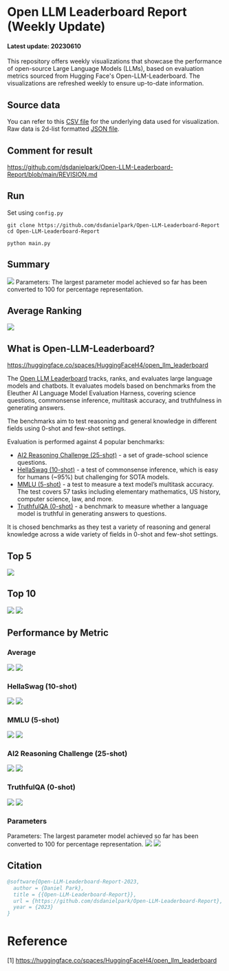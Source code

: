# Open LLM Leaderboard Report (Weekly Update)
#### Latest update: 20230610
This repository offers weekly visualizations that showcase the performance of open-source Large Language Models (LLMs), based on evaluation metrics sourced from Hugging Face's Open-LLM-Leaderboard. The visualizations are refreshed weekly to ensure up-to-date information.

## Source data
You can refer to this [CSV file](https://github.com/dsdanielpark/Open-LLM-Leaderboard-Report/blob/main/assets/20230610/20230610.csv) for the underlying data used for visualization. Raw data is 2d-list formatted [JSON file](https://github.com/dsdanielpark/Open-LLM-Leaderboard-Report/blob/main/data/20230610.json).

## Comment for result
https://github.com/dsdanielpark/Open-LLM-Leaderboard-Report/blob/main/REVISION.md

## Run
Set using `config.py`
```
git clone https://github.com/dsdanielpark/Open-LLM-Leaderboard-Report
cd Open-LLM-Leaderboard-Report
```
```
python main.py
```

##  Summary
![](assets/20230610/totalplot.png)
Parameters: The largest parameter model achieved so far has been converted to 100 for percentage representation.

## Average Ranking
![](assets/20230610/rankingplot_Average.png)

## What is Open-LLM-Leaderboard?
https://huggingface.co/spaces/HuggingFaceH4/open_llm_leaderboard

The [Open LLM Leaderboard](https://huggingface.co/spaces/HuggingFaceH4/open_llm_leaderboard) tracks, ranks, and evaluates large language models and chatbots. It evaluates models based on benchmarks from the Eleuther AI Language Model Evaluation Harness, covering science questions, commonsense inference, multitask accuracy, and truthfulness in generating answers. 

The benchmarks aim to test reasoning and general knowledge in different fields using 0-shot and few-shot settings.

Evaluation is performed against 4 popular benchmarks:
- [AI2 Reasoning Challenge (25-shot)](https://allenai.org/data/arc) - a set of grade-school science questions.
- [HellaSwag (10-shot)](https://paperswithcode.com/dataset/hellaswag) - a test of commonsense inference, which is easy for humans (~95%) but challenging for SOTA models.
- [MMLU (5-shot)](https://paperswithcode.com/sota/multi-task-language-understanding-on-mmlu) - a test to measure a text model’s multitask accuracy. The test covers 57 tasks including elementary mathematics, US history, computer science, law, and more.
- [TruthfulQA (0-shot)](https://paperswithcode.com/dataset/truthfulqa) - a benchmark to measure whether a language model is truthful in generating answers to questions.

It is chosed benchmarks as they test a variety of reasoning and general knowledge across a wide variety of fields in 0-shot and few-shot settings.

## Top 5
![](assets/20230610/top5plot.png)

## Top 10
![](assets/20230610/top10_with_barplot.png)
![](assets/20230610/top10_with_lineplot.png)

## Performance by Metric

### Average
![](assets/20230610/Average.png)
![](assets/20230610/rankingplot_Average.png)

### HellaSwag (10-shot)
![](assets/20230610/HellaSwag(10-shot).png)
![](assets/20230610/rankingplot_HellaSwag(10-shot).png)

### MMLU (5-shot)
![](assets/20230610/MMLU(5-shot).png)
![](assets/20230610/rankingplot_MMLU(5-shot).png)

### AI2 Reasoning Challenge (25-shot)
![](assets/20230610/ARC(25-shot).png)
![](assets/20230610/rankingplot_ARC(25-shot).png)

### TruthfulQA (0-shot)
![](assets/20230610/TruthfulQA(0-shot).png)
![](assets/20230610/rankingplot_TruthfulQA(0-shot).png)

### Parameters
Parameters: The largest parameter model achieved so far has been converted to 100 for percentage representation.
![](assets/20230610/Parameters.png)
![](assets/20230610/rankingplot_Parameters.png)


## Citation
```bibtex
@software{Open-LLM-Leaderboard-Report-2023,
  author = {Daniel Park},
  title = {{Open-LLM-Leaderboard-Report}},
  url = {https://github.com/dsdanielpark/Open-LLM-Leaderboard-Report},
  year = {2023}
}
```


# Reference
[1] https://huggingface.co/spaces/HuggingFaceH4/open_llm_leaderboard

